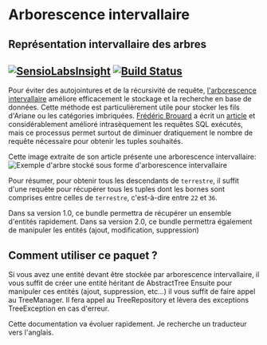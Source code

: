 # Arborescence intervallaire
Représentation intervallaire des arbres
----
[![SensioLabsInsight](https://insight.sensiolabs.com/projects/e8b1e0a1-da1c-4be2-9716-cc84acf1a38d/mini.png)](https://insight.sensiolabs.com/projects/e8b1e0a1-da1c-4be2-9716-cc84acf1a38d)
[![Build Status](https://travis-ci.org/Alexandre-T/tree.svg?branch=master)](https://travis-ci.org/Alexandre-T/tree)
----

Pour éviter des autojointures et de la récursivité de requête, 
[l'arborescence intervallaire](http://sqlpro.developpez.com/cours/arborescence/)
améliore efficacement le stockage et la recherche en base de données. Cette méthode 
est particulièrement utile pour stocker les fils d'Ariane 
ou les catégories imbriquées. [Frédéric Brouard](http://sqlpro.developpez.com/) a écrit un 
[article](http://sqlpro.developpez.com/cours/arborescence/) et considérablement
amélioré intrasèquement les requêtes SQL exécutés, mais ce processus permet surtout de
diminuer dratiquement le nombre de requête nécessaire pour obtenir les tuples souhaités.

Cette image extraite de son article présente une arborescence intervallaire:
![Exemple d'arbre stocké sous forme d'arborescence intervallaire](http://sqlpro.developpez.com/cours/arborescence/images/SQLtree3.gif)

Pour résumer, pour obtenir tous les descendants de `terrestre`, il suffit d'une requête pour récupérer 
tous les tuples dont les bornes sont comprises entre celles de `terrestre`, c'est-à-dire entre
 `22` et `36`.

Dans sa version 1.0, ce bundle permettra de récupérer un ensemble d'entités rapidement.
Dans sa version 2.0, ce bundle permettra également de manipuler les entités (ajout, modification, suppression)

Comment utiliser ce paquet ?
----
Si vous avez une entité devant être stockée par arborescence intervallaire, il vous suffit de créer une entité héritant de AbstractTree
Ensuite pour manipuler ces entités (ajout, suppression, etc...) il vous suffit de faire appel au TreeManager. Il fera appel au TreeRepository
et lèvera des exceptions TreeException en cas d'erreur.

Cette documentation va évoluer rapidement. Je recherche un traducteur vers l'anglais.
